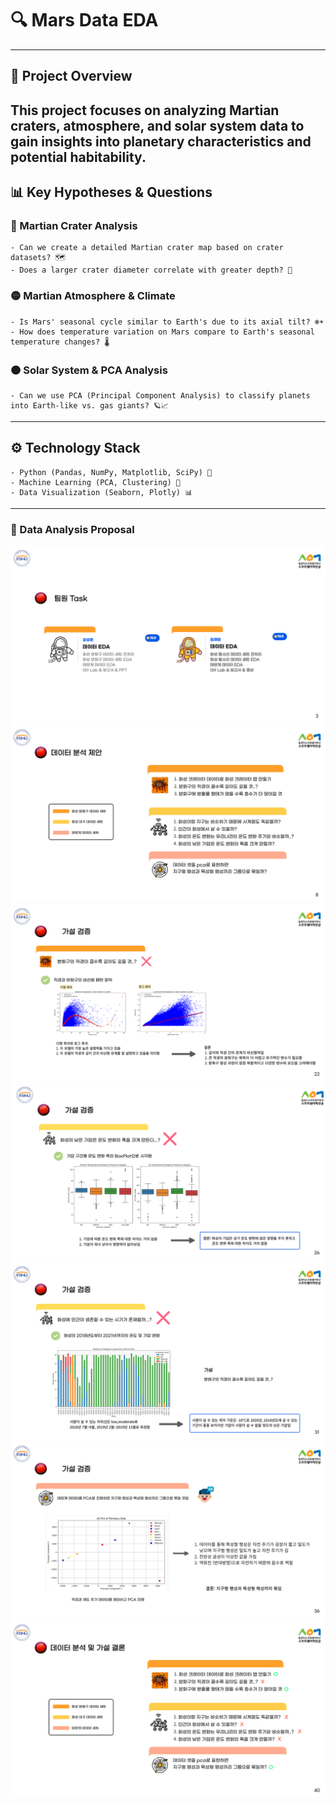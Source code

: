 # 🔍 Mars Data EDA
---------------------------------------------------------------------------
## 🔹 Project Overview
This project focuses on analyzing Martian craters, atmosphere, and solar system data to gain insights into planetary characteristics and potential habitability.
---------------------------------------------------------------------------
## 📊 Key Hypotheses & Questions
### 🔴 Martian Crater Analysis
    - Can we create a detailed Martian crater map based on crater datasets? 🗺️
    - Does a larger crater diameter correlate with greater depth? 📏
### 🟡 Martian Atmosphere & Climate
    - Is Mars' seasonal cycle similar to Earth's due to its axial tilt? ❄️☀️
    - How does temperature variation on Mars compare to Earth's seasonal temperature changes? 🌡️
### 🟠 Solar System & PCA Analysis
    - Can we use PCA (Principal Component Analysis) to classify planets into Earth-like vs. gas giants? 🪐📈
---------------------------------------------------------------------------
## ⚙️ Technology Stack
    - Python (Pandas, NumPy, Matplotlib, SciPy) 🐍
    - Machine Learning (PCA, Clustering) 🤖
    - Data Visualization (Seaborn, Plotly) 📊
---------------------------------------------------------------------------
### 🔬 Data Analysis Proposal
![alt text](assets/1.png)
![alt text](assets/2.png)
![alt text](assets/3.png)
![alt text](assets/4.png)
![alt text](assets/5.png)
![alt text](assets/image-6.png)
![alt text](assets/image-7.png)
